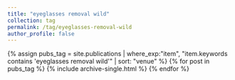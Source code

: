 ```yaml
---
title: "eyeglasses removal wild"
collection: tag
permalink: /tag/eyeglasses-removal-wild
author_profile: false
---
```

{% assign pubs_tag = site.publications | where_exp:"item", "item.keywords contains 'eyeglasses removal wild'" | sort: "venue" %}
{% for post in pubs_tag %}
  {% include archive-single.html %}
{% endfor %}